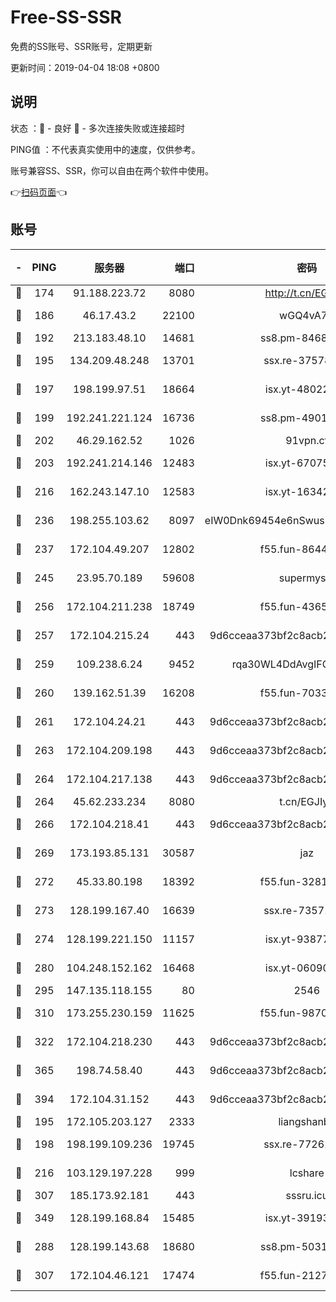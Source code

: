 # Free-SS-SSR

免费的SS账号、SSR账号，定期更新

更新时间：2019-04-04 18:08 +0800

## 说明

状态     ：🙂 - 良好 🙁 - 多次连接失败或连接超时

PING值   ：不代表真实使用中的速度，仅供参考。

账号兼容SS、SSR，你可以自由在两个软件中使用。

👉[扫码页面](https://liesauer.github.io/Free-SS-SSR/)👈

## 账号

|-|PING|服务器|端口|密码|加密方式|区域|
|:----:|:----:|:-----:|-----:|:----:|:----:|:----:|
|🙂|174|91.188.223.72|8080|http://t.cn/EGJIyrl|rc4-md5|RU|
|🙂|186|46.17.43.2|22100|wGQ4vA7D|aes-256-gcm|RU|
|🙂|192|213.183.48.10|14681|ss8.pm-84686175|rc4-md5|RU|
|🙂|195|134.209.48.248|13701|ssx.re-37578120|aes-256-cfb|US|
|🙂|197|198.199.97.51|18664|isx.yt-48022284|aes-256-cfb|US|
|🙂|199|192.241.221.124|16736|ss8.pm-49014523|aes-256-cfb|US|
|🙂|202|46.29.162.52|1026|91vpn.cf|rc4-md5|RU|
|🙂|203|192.241.214.146|12483|isx.yt-67075199|aes-256-cfb|US|
|🙂|216|162.243.147.10|12583|isx.yt-16342865|aes-256-cfb|US|
|🙂|236|198.255.103.62|8097|eIW0Dnk69454e6nSwuspv9DmS201tQ0D|aes-256-cfb|US|
|🙂|237|172.104.49.207|12802|f55.fun-86447449|aes-256-cfb|SG|
|🙂|245|23.95.70.189|59608|supermyssr|chacha20-ietf|US|
|🙂|256|172.104.211.238|18749|f55.fun-43653563|aes-256-cfb|US|
|🙂|257|172.104.215.24|443|9d6cceaa373bf2c8acb22e60b6a58be6|aes-256-cfb|US|
|🙂|259|109.238.6.24|9452|rqa30WL4DdAvgIFG6Fs3znzTa|aes-256-cfb|FR|
|🙂|260|139.162.51.39|16208|f55.fun-70332829|aes-256-cfb|SG|
|🙂|261|172.104.24.21|443|9d6cceaa373bf2c8acb22e60b6a58be6|aes-256-cfb|US|
|🙂|263|172.104.209.198|443|9d6cceaa373bf2c8acb22e60b6a58be6|aes-256-cfb|US|
|🙂|264|172.104.217.138|443|9d6cceaa373bf2c8acb22e60b6a58be6|aes-256-cfb|US|
|🙂|264|45.62.233.234|8080|t.cn/EGJIyrl|rc4-md5|CA|
|🙂|266|172.104.218.41|443|9d6cceaa373bf2c8acb22e60b6a58be6|aes-256-cfb|US|
|🙂|269|173.193.85.131|30587|jaz|aes-256-cfb|US|
|🙂|272|45.33.80.198|18392|f55.fun-32811523|aes-256-cfb|US|
|🙂|273|128.199.167.40|16639|ssx.re-73571746|aes-256-cfb|SG|
|🙂|274|128.199.221.150|11157|isx.yt-93877597|aes-256-cfb|SG|
|🙂|280|104.248.152.162|16468|isx.yt-06090221|aes-256-cfb|SG|
|🙂|295|147.135.118.155|80|2546|chacha20|US|
|🙂|310|173.255.230.159|11625|f55.fun-98708140|aes-256-cfb|US|
|🙂|322|172.104.218.230|443|9d6cceaa373bf2c8acb22e60b6a58be6|aes-256-cfb|US|
|🙂|365|198.74.58.40|443|9d6cceaa373bf2c8acb22e60b6a58be6|aes-256-cfb|US|
|🙂|394|172.104.31.152|443|9d6cceaa373bf2c8acb22e60b6a58be6|aes-256-cfb|US|
|🙂|195|172.105.203.127|2333|liangshanbo|chacha20|JP|
|🙂|198|198.199.109.236|19745|ssx.re-77261514|aes-256-cfb|US|
|🙂|216|103.129.197.228|999|lcshare|aes-256-cfb|US|
|🙂|307|185.173.92.181|443|sssru.icu|rc4-md5|RU|
|🙂|349|128.199.168.84|15485|isx.yt-39193066|aes-256-cfb|SG|
|🙁|288|128.199.143.68|18680|ss8.pm-50313855|aes-256-cfb|SG|
|🙁|307|172.104.46.121|17474|f55.fun-21276009|aes-256-cfb|SG|
